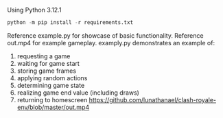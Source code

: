 Using Python 3.12.1
```python
python -m pip install -r requirements.txt
```
Reference example.py for showcase of basic functionality.
Reference out.mp4 for example gameplay.
examply.py demonstrates an example of:
  1. requesting a game
  2. waiting for game start
  3. storing game frames
  4. applying random actions
  5. determining game state
  6. realizing game end value (including draws)
  7. returning to homescreen
https://github.com/lunathanael/clash-royale-env/blob/master/out.mp4
